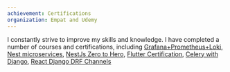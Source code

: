 ```yaml
---
achievement: Certifications
organization: Empat and Udemy
---
```


I constantly strive to improve my skills and knowledge.
I have completed a number of courses and certifications, including
[Grafana+Prometheus+Loki](https://ua.udemy.com/certificate/UC-2c00b034-1214-4715-b3b0-de4d97429eab/), [Nest microservices](https://ua.udemy.com/certificate/UC-74e3617b-ba68-4a8e-974b-4eaf52e3e611/), [NestJs Zero to Hero](https://ua.udemy.com/certificate/UC-b627349b-bf78-4927-813a-86870b9bc0ef/), [Flutter Certification](https://flutter-certificates.empat.tech/certificate/8), [Celery with Django](https://ua.udemy.com/certificate/UC-a58cea2e-8ad0-4441-b350-878e5e6d28da/), [React Django DRF Channels](https://ua.udemy.com/certificate/UC-b204a8ce-486e-4e1a-82fa-f983f6f056c6/)
